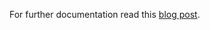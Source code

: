 For further documentation read this [blog post](http://blog.sequenceiq.com/blog/2014/10/23/spark-operations-overview/).
